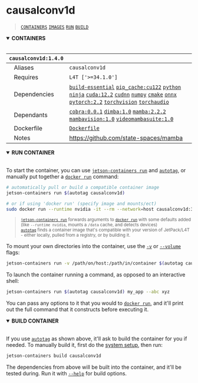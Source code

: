 # causalconv1d

> [`CONTAINERS`](#user-content-containers) [`IMAGES`](#user-content-images) [`RUN`](#user-content-run) [`BUILD`](#user-content-build)

<details open>
<summary><b><a id="containers">CONTAINERS</a></b></summary>
<br>

| **`causalconv1d:1.4.0`** | |
| :-- | :-- |
| &nbsp;&nbsp;&nbsp;Aliases | `causalconv1d` |
| &nbsp;&nbsp;&nbsp;Requires | `L4T ['>=34.1.0']` |
| &nbsp;&nbsp;&nbsp;Dependencies | [`build-essential`](/packages/build/build-essential) [`pip_cache:cu122`](/packages/cuda/cuda) [`python`](/packages/build/python) [`ninja`](/packages/build/ninja) [`cuda:12.2`](/packages/cuda/cuda) [`cudnn`](/packages/cuda/cudnn) [`numpy`](/packages/numeric/numpy) [`cmake`](/packages/build/cmake/cmake_pip) [`onnx`](/packages/ml/onnx) [`pytorch:2.2`](/packages/pytorch) [`torchvision`](/packages/pytorch/torchvision) [`torchaudio`](/packages/pytorch/torchaudio) |
| &nbsp;&nbsp;&nbsp;Dependants | [`cobra:0.0.1`](/packages/mamba/cobra) [`dimba:1.0`](/packages/mamba/dimba) [`mamba:2.2.2`](/packages/mamba/mamba) [`mambavision:1.0`](/packages/mamba/mambavision) [`videomambasuite:1.0`](/packages/mamba/videomambasuite) |
| &nbsp;&nbsp;&nbsp;Dockerfile | [`Dockerfile`](Dockerfile) |
| &nbsp;&nbsp;&nbsp;Notes | https://github.com/state-spaces/mamba |

</details>

<details open>
<summary><b><a id="run">RUN CONTAINER</a></b></summary>
<br>

To start the container, you can use [`jetson-containers run`](/docs/run.md) and [`autotag`](/docs/run.md#autotag), or manually put together a [`docker run`](https://docs.docker.com/engine/reference/commandline/run/) command:
```bash
# automatically pull or build a compatible container image
jetson-containers run $(autotag causalconv1d)

# or if using 'docker run' (specify image and mounts/ect)
sudo docker run --runtime nvidia -it --rm --network=host causalconv1d:36.3.0

```
> <sup>[`jetson-containers run`](/docs/run.md) forwards arguments to [`docker run`](https://docs.docker.com/engine/reference/commandline/run/) with some defaults added (like `--runtime nvidia`, mounts a `/data` cache, and detects devices)</sup><br>
> <sup>[`autotag`](/docs/run.md#autotag) finds a container image that's compatible with your version of JetPack/L4T - either locally, pulled from a registry, or by building it.</sup>

To mount your own directories into the container, use the [`-v`](https://docs.docker.com/engine/reference/commandline/run/#volume) or [`--volume`](https://docs.docker.com/engine/reference/commandline/run/#volume) flags:
```bash
jetson-containers run -v /path/on/host:/path/in/container $(autotag causalconv1d)
```
To launch the container running a command, as opposed to an interactive shell:
```bash
jetson-containers run $(autotag causalconv1d) my_app --abc xyz
```
You can pass any options to it that you would to [`docker run`](https://docs.docker.com/engine/reference/commandline/run/), and it'll print out the full command that it constructs before executing it.
</details>
<details open>
<summary><b><a id="build">BUILD CONTAINER</b></summary>
<br>

If you use [`autotag`](/docs/run.md#autotag) as shown above, it'll ask to build the container for you if needed.  To manually build it, first do the [system setup](/docs/setup.md), then run:
```bash
jetson-containers build causalconv1d
```
The dependencies from above will be built into the container, and it'll be tested during.  Run it with [`--help`](/jetson_containers/build.py) for build options.
</details>
